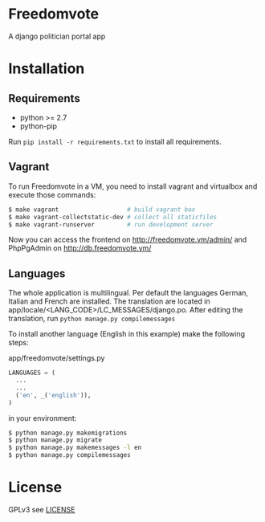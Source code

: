 # Freedomvote
A django politician portal app
# Installation
## Requirements
* python >= 2.7
* python-pip

Run `pip install -r requirements.txt` to install all requirements.

## Vagrant
To run Freedomvote in a VM, you need to install vagrant and virtualbox and execute those commands:

```bash
$ make vagrant                   # build vagrant box
$ make vagrant-collectstatic-dev # collect all staticfiles
$ make vagrant-runserver         # run development server
```

Now you can access the frontend on http://freedomvote.vm/admin/ and PhpPgAdmin on http://db.freedomvote.vm/

## Languages
The whole application is multilingual. Per default the languages German, Italian and French are installed.
The translation are located in app/locale/\<LANG_CODE\>/LC_MESSAGES/django.po. After editing the translation, run `python manage.py compilemessages`

To install another language (English in this example) make the following steps:

app/freedomvote/settings.py

```python
LANGUAGES = (
  ...
  ...
  ('en', _('english')),
)
```

in your environment:

```bash
$ python manage.py makemigrations
$ python manage.py migrate
$ python manage.py makemessages -l en
$ python manage.py compilemessages
```

# License
GPLv3 see [LICENSE](https://github.com/adfinis-sygroup/freedomvote/blob/master/LICENSE)
